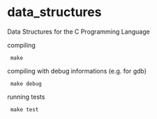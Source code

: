 # data_structures
Data Structures for the C Programming Language

 compiling
 
     make
     
 compiling with debug informations (e.g. for gdb)
 
     make debug
     
 running tests
 
     make test
